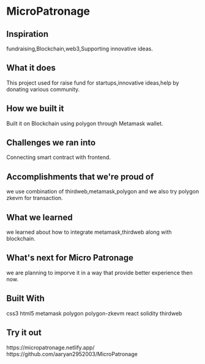 # MicroPatronage

<h2>Inspiration</h2>
fundraising,Blockchain,web3,Supporting innovative ideas.

<h2>What it does</h2>
This project used for raise fund for startups,innovative ideas,help by donating various community.

<h2>How we built it</h2>
Built it on Blockchain using polygon through Metamask wallet.

<h2>Challenges we ran into</h2>
Connecting smart contract with frontend.

<h2>Accomplishments that we're proud of</h2>
we use combination of thirdweb,metamask,polygon and we also try polygon zkevm for transaction.

<h2>What we learned</h2>
we learned about how to integrate metamask,thirdweb along with blockchain.

<h2>What's next for Micro Patronage</h2>
we are planning to imporve it in a way that provide better experience then now.

<h2>Built With</h2>
css3
html5
metamask
polygon
polygon-zkevm
react
solidity
thirdweb
<h2>Try it out</h2>
https://micropatronage.netlify.app/
<br>
https://github.com/aaryan2952003/MicroPatronage

